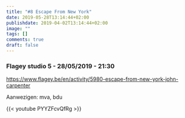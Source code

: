 ```yaml
---
title: "#8 Escape From New York"
date: 2019-05-28T13:14:44+02:00
publishdate: 2019-04-02T13:14:44+02:00
image: ""
tags: []
comments: true
draft: false
---
```


### Flagey studio 5 - 28/05/2019 - 21:30

<https://www.flagey.be/en/activity/5980-escape-from-new-york-john-carpenter>

Aanwezigen: mva, bdu

{{< youtube PYYZFcvQfRg >}}